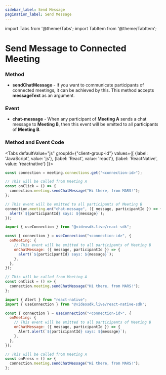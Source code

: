 ```yaml
---
sidebar_label: Send Message
pagination_label: Send Message
---
```


import Tabs from '@theme/Tabs';
import TabItem from '@theme/TabItem';

# Send Message to Connected Meeting

### Method

- **sendChatMessage** - If you want to communicate participants of connected meetings, it can be achieved by this. This method accepts **messageText** as an argument.

### Event

- **chat-message** - When any participant of **Meeting A** sends a chat message to **Meeting B**, then this event will be emitted to all participants of **Meeting B**.

### **Method and Event Code**

<Tabs
defaultValue="js"
groupId={"client-group-id"}
values={[
{label: 'JavaScript', value: 'js'},
{label: 'React', value: 'react'},
{label: 'ReactNative', value: 'reactnative'}
]}>
<TabItem value="js">

```js
const connection = meeting.connections.get("<connection-id>");

// This will be called from Meeting A
const onClick = () => {
  connection.meeting.sendChatMessage("Hi there, from MARS!");
};

// This event will be emitted to all participants of Meeting B
connection.meeting.on("chat-message", ({ message, participantId }) => {
  alert(`${participantId} says: ${message}`);
});
```

</TabItem>
<TabItem value="react">

```js
import { useConnection } from "@videosdk.live/react-sdk";

const { connection } = useConnection("<connection-id>", {
  onMeeting: {
    // This event will be emitted to all participants of Meeting B
    onChatMessage: ({ message, participantId }) => {
      alert(`${participantId} says: ${message}`);
    },
  },
});

// This will be called from Meeting A
const onClick = () => {
  connection.meeting.sendChatMessage("Hi there, from MARS!");
};
```

</TabItem>
<TabItem value="reactnative">

```js
import { Alert } from "react-native";
import { useConnection } from "@videosdk.live/react-native-sdk";

const { connection } = useConnection("<connection-id>", {
  onMeeting: {
    // This event will be emitted to all participants of Meeting B
    onChatMessage: ({ message, participantId }) => {
      Alert.alert(`${participantId} says: ${message}`);
    },
  },
});

// This will be called from Meeting A
const onPress = () => {
  connection.meeting.sendChatMessage("Hi there, from MARS!");
};
```

</TabItem>
</Tabs>
